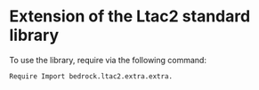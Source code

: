 Extension of the Ltac2 standard library
=======================================

To use the library, require via the following command:
```coq
Require Import bedrock.ltac2.extra.extra.
```
